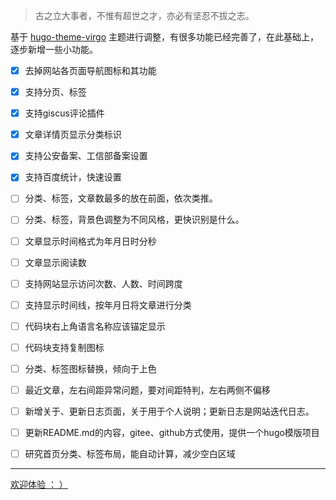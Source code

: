 

> 古之立大事者，不惟有超世之才，亦必有坚忍不拔之志。



基于 [hugo-theme-virgo](https://github.com/loveminimal/hugo-theme-virgo) 主题进行调整，有很多功能已经完善了，在此基础上，逐步新增一些小功能。

- [x] 去掉网站各页面导航图标和其功能
- [x] 支持分页、标签
- [x] 支持giscus评论插件
- [x] 文章详情页显示分类标识
- [x] 支持公安备案、工信部备案设置
- [x] 支持百度统计，快速设置
- [ ] 分类、标签，文章数最多的放在前面，依次类推。
- [ ] 分类、标签，背景色调整为不同风格，更快识别是什么。
- [ ] 文章显示时间格式为年月日时分秒
- [ ] 文章显示阅读数
- [ ] 支持网站显示访问次数、人数、时间跨度
- [ ] 支持显示时间线，按年月日将文章进行分类
- [ ] 代码块右上角语言名称应该锚定显示
- [ ] 代码块支持复制图标
- [ ] 分类、标签图标替换，倾向于上色
- [ ] 最近文章，左右间距异常问题，要对间距特判，左右两侧不偏移
- [ ] 新增关于、更新日志页面，关于用于个人说明；更新日志是网站迭代日志。
- [ ] 更新README.md的内容，gitee、github方式使用，提供一个hugo模版项目
- [ ] 研究首页分类、标签布局，能自动计算，减少空白区域



---

[欢迎体验 ： ）](https://dstweihao.cn/)

